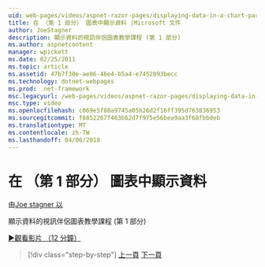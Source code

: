 ```yaml
---
uid: web-pages/videos/aspnet-razor-pages/displaying-data-in-a-chart-part-1
title: 在 （第 1 部分） 圖表中顯示資料 |Microsoft 文件
author: JoeStagner
description: 顯示資料的視訊伴侶圖表教學課程 (第 1 部分)
ms.author: aspnetcontent
manager: wpickett
ms.date: 02/25/2011
ms.topic: article
ms.assetid: 47b7f30e-ae86-46e4-b5a4-e7452093becc
ms.technology: dotnet-webpages
ms.prod: .net-framework
msc.legacyurl: /web-pages/videos/aspnet-razor-pages/displaying-data-in-a-chart-part-1
msc.type: video
ms.openlocfilehash: c069e5f88a9745a05b26d2f16ff395d763836953
ms.sourcegitcommit: f8852267f463b62d7f975e56bea9aa3f68fbbdeb
ms.translationtype: MT
ms.contentlocale: zh-TW
ms.lasthandoff: 04/06/2018
---
```

<a name="displaying-data-in-a-chart-part-1"></a>在 （第 1 部分） 圖表中顯示資料
====================
由[Joe stagner 以](https://github.com/JoeStagner)

顯示資料的視訊伴侶圖表教學課程 (第 1 部分)

[&#9654;觀看影片 （12 分鐘）](https://channel9.msdn.com/Blogs/ASP-NET-Site-Videos/displaying-data-in-a-chart-part-1)

> [!div class="step-by-step"]
> [上一頁](displaying-data-in-a-grid.md)
> [下一頁](displaying-data-in-a-chart-part-2.md)
